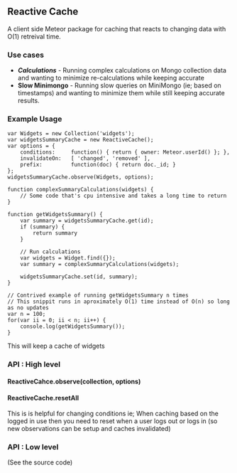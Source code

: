 ## Reactive Cache

A client side Meteor package for caching that reacts to changing data with O(1) retreival time.

### Use cases

* ***Calculations*** - Running complex calculations on Mongo collection data and wanting to minimize re-calculations while keeping accurate
* **Slow Minimongo** - Running slow queries on MiniMongo (ie; based on timestamps) and wanting to minimize them while still keeping accurate results.



### Example Usage

```
var Widgets = new Collection('widgets');
var widgetsSummaryCache = new ReactiveCache();
var options = {
	conditions:     function() { return { owner: Meteor.userId() }; },
	invalidateOn:   [ 'changed', 'removed' ],
	prefix:         function(doc) { return doc._id; }
};
widgetsSummaryCache.observe(Widgets, options);

function complexSummaryCalculations(widgets) {
	// Some code that's cpu intensive and takes a long time to return
}

function getWidgetsSummary() {
	var summary = widgetsSummaryCache.get(id);
	if (summary) {
		return summary
	}

	// Run calculations
	var widgets = Widget.find({});
	var summary = complexSummaryCalculations(widgets);
	
	widgetsSummaryCache.set(id, summary);
}

// Contrived example of running getWidgetsSummary n times
// This snippit runs in aproximately O(1) time instead of O(n) so long as no updates
var n = 100;
for(var ii = 0; ii < n; ii++) {
	console.log(getWidgetsSummary());
}

```

This will keep a cache of widgets 

### API : High level

#### ReactiveCahce.observe(collection, options)

#### ReactiveCache.resetAll

This is is helpful for changing conditions
ie; When caching based on the logged in use then you need to reset when a user
logs out or logs in (so new observations can be setup and caches invalidated)

### API : Low level

(See the source code)
